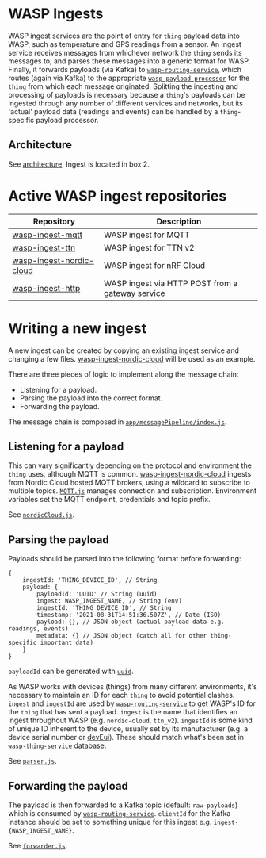 # WASP Ingests

WASP ingest services are the point of entry for `thing` payload data into WASP, such as temperature and GPS readings from a sensor. An ingest service receives messages from whichever network the `thing` sends its messages to, and parses these messages into a generic format for WASP. Finally, it forwards payloads (via Kafka) to [`wasp-routing-service`](https://github.com/digicatapult/wasp-routing-service), which routes (again via Kafka) to the appropriate [`wasp-payload-processor`](https://github.com/digicatapult/wasp-payload-processor) for the `thing` from which each message originated. Splitting the ingesting and processing of payloads is necessary because a `thing`'s payloads can be ingested through any number of different services and networks, but its 'actual' payload data (readings and events) can be handled by a `thing`-specific payload processor.

## Architecture

See [architecture](./architecture.md). Ingest is located in box 2.


# Active WASP ingest repositories

| Repository                                                                           | Description                                     |
| ------------------------------------------------------------------------------------ | ----------------------------------------------- |
| [wasp-ingest-mqtt](https://github.com/digicatapult/wasp-ingest-mqtt)                 | WASP ingest for MQTT                            |
| [wasp-ingest-ttn](https://github.com/digicatapult/wasp-ingest-ttn)                   | WASP ingest for TTN v2                          |
| [wasp-ingest-nordic-cloud](https://github.com/digicatapult/wasp-ingest-nordic-cloud) | WASP ingest for nRF Cloud                       |
| [wasp-ingest-http](https://github.com/digicatapult/wasp-ingest-http)                 | WASP ingest via HTTP POST from a gateway service|



# Writing a new ingest

A new ingest can be created by copying an existing ingest service and changing a few files. [wasp-ingest-nordic-cloud](https://github.com/digicatapult/wasp-ingest-nordic-cloud) will be used as an example.

There are three pieces of logic to implement along the message chain:

- Listening for a payload.
- Parsing the payload into the correct format.
- Forwarding the payload.

The message chain is composed in [`app/messagePipeline/index.js`](https://github.com/digicatapult/wasp-ingest-nordic-cloud/blob/main/app/messagePipeline/index.js).


## Listening for a payload

This can vary significantly depending on the protocol and environment the `thing` uses, although MQTT is common. [wasp-ingest-nordic-cloud](https://github.com/digicatapult/wasp-ingest-nordic-cloud) ingests from Nordic Cloud hosted MQTT brokers, using a wildcard to subscribe to multiple topics. [`MQTT.js`](https://www.npmjs.com/package/mqtt) manages connection and subscription. Environment variables set the MQTT endpoint, credentials and topic prefix.

See [`nordicCloud.js`](https://github.com/digicatapult/wasp-ingest-nordic-cloud/blob/main/app/messagePipeline/nordicCloud.js).

## Parsing the payload

Payloads should be parsed into the following format before forwarding:

```
{
    ingestId: 'THING_DEVICE_ID', // String
    payload: {
        payloadId: 'UUID' // String (uuid)
        ingest: WASP_INGEST_NAME, // String (env) 
        ingestId: 'THING_DEVICE_ID', // String
        timestamp: '2021-08-31T14:51:36.507Z', // Date (ISO)
        payload: {}, // JSON object (actual payload data e.g. readings, events)
        metadata: {} // JSON object (catch all for other thing-specific important data)
    }
}
```

`payloadId` can be generated with [`uuid`](https://www.npmjs.com/package/uuid).

As WASP works with devices (things) from many different environments, it's necessary to maintain an ID for each `thing` to avoid potential clashes. `ingest` and `ingestId` are used by [`wasp-routing-service`](https://github.com/digicatapult/wasp-routing-service) to get WASP's ID for the `thing` that has sent a payload. `ingest` is the name that identifies an ingest throughout WASP (e.g. `nordic-cloud`, `ttn_v2`). `ingestId` is some kind of unique ID inherent to the device, usually set by its manufacturer (e.g. a device serial number or [devEui](https://lora-developers.semtech.com/library/tech-papers-and-guides/the-book/deveui/)). These should match what's been set in [`wasp-thing-service` database](https://github.com/digicatapult/wasp-thing-service/blob/main/docs/db.md).

See [`parser.js`](https://github.com/digicatapult/wasp-ingest-nordic-cloud/blob/main/app/messagePipeline/parser.js).

## Forwarding the payload

The payload is then forwarded to a Kafka topic (default: `raw-payloads`) which is consumed by [`wasp-routing-service`](https://github.com/digicatapult/wasp-routing-service). `clientId` for the Kafka instance should be set to something unique for this ingest e.g. `ingest-{WASP_INGEST_NAME}`.

See [`forwarder.js`](https://github.com/digicatapult/wasp-ingest-nordic-cloud/blob/main/app/messagePipeline/forwarder.js).